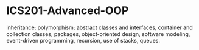 # ICS201-Advanced-OOP
inheritance; polymorphism; abstract classes and interfaces, container and collection classes, packages, object-oriented design, software modeling, event-driven programming, recursion, use of stacks, queues.
